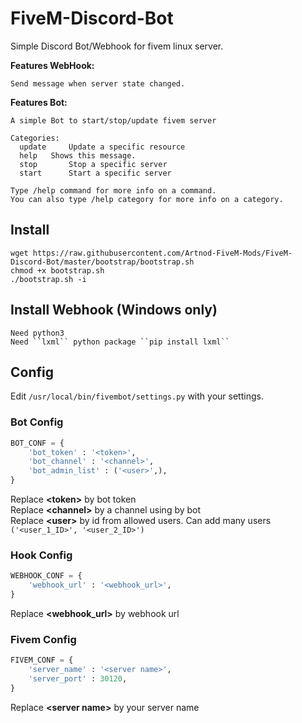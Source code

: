 # FiveM-Discord-Bot
Simple Discord Bot/Webhook for fivem linux server.  

**Features WebHook:**
```
Send message when server state changed.
```

**Features Bot:**
```
A simple Bot to start/stop/update fivem server

​Categories:
  update     Update a specific resource
  help   Shows this message.
  stop       Stop a specific server
  start      Start a specific server

Type /help command for more info on a command.
You can also type /help category for more info on a category.
```

## Install
```
wget https://raw.githubusercontent.com/Artnod-FiveM-Mods/FiveM-Discord-Bot/master/bootstrap/bootstrap.sh
chmod +x bootstrap.sh
./bootstrap.sh -i
```  
## Install Webhook (Windows only)
```
Need python3
Need ``lxml`` python package ``pip install lxml``
```  
## Config
Edit `/usr/local/bin/fivembot/settings.py` with your settings.  

### Bot Config
```python
BOT_CONF = {
    'bot_token' : '<token>',
    'bot_channel' : '<channel>',
    'bot_admin_list' : ('<user>',),
}
```
Replace **\<token>** by bot token  
Replace **\<channel>** by a channel using by bot  
Replace **\<user>** by id from allowed users. Can add many users `('<user_1_ID>', '<user_2_ID>')`  

### Hook Config  
```python
WEBHOOK_CONF = {
    'webhook_url' : '<webhook_url>',
}
```
Replace **\<webhook_url>** by webhook url  

### Fivem Config  
```python
FIVEM_CONF = {
    'server_name' : '<server name>',
    'server_port' : 30120,
}
```
Replace **\<server name>** by your server name  
